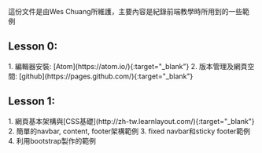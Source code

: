 這份文件是由Wes Chuang所維護，主要內容是紀錄前端教學時所用到的一些範例

<h2>Lesson 0:</h2>
1. 編輯器安裝: [Atom](https://atom.io/){:target="_blank"}
2. 版本管理及網頁空間: [github](https://pages.github.com/){:target="_blank"}

<h2>Lesson 1:</h2>
1. 網頁基本架構與[CSS基礎](http://zh-tw.learnlayout.com/){:target="_blank"}
2. 簡單的navbar, content, footer架構範例
3. fixed navbar和sticky footer範例
4. 利用bootstrap製作的範例
